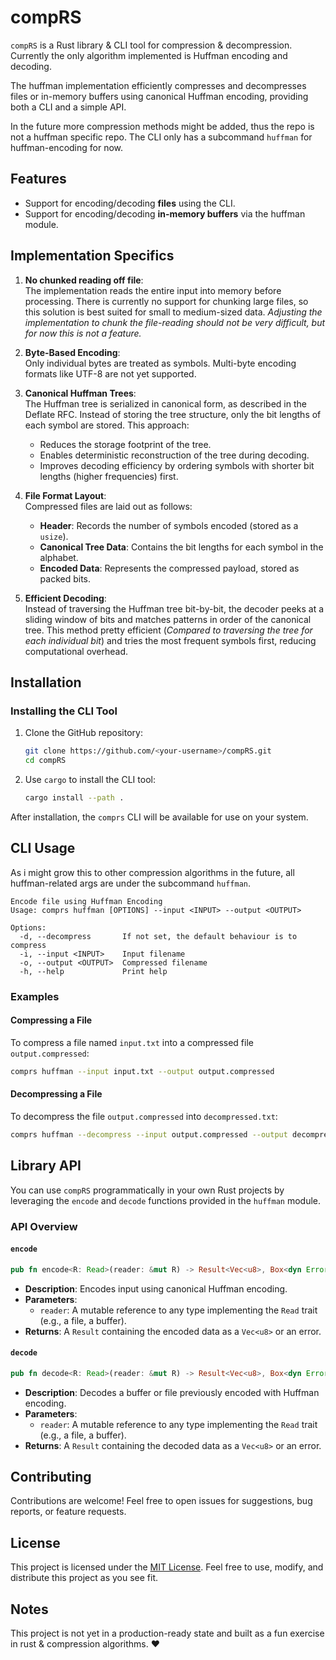 # compRS

`compRS` is a Rust library & CLI tool for compression & decompression.
Currently the only algorithm implemented is Huffman encoding and decoding. 

The huffman implementation efficiently compresses and decompresses files or in-memory buffers using canonical Huffman encoding, providing both a CLI and a simple API.

In the future more compression methods might be added, thus the repo is not a huffman specific repo. The CLI only has a subcommand `huffman` for huffman-encoding for now.

## Features

- Support for encoding/decoding **files** using the CLI.
- Support for encoding/decoding **in-memory buffers** via the huffman module.

## Implementation Specifics

1. **No chunked reading off file**:  
   The implementation reads the entire input into memory before processing. There is currently no support for chunking large files, so this solution is best suited for small to medium-sized data.
    _Adjusting the implementation to chunk the file-reading should not be very difficult, but for now this is not a feature._

2. **Byte-Based Encoding**:  
   Only individual bytes are treated as symbols. Multi-byte encoding formats like UTF-8 are not yet supported.  

3. **Canonical Huffman Trees**:  
   The Huffman tree is serialized in canonical form, as described in the Deflate RFC. Instead of storing the tree structure, only the bit lengths of each symbol are stored. This approach:  
   - Reduces the storage footprint of the tree.  
   - Enables deterministic reconstruction of the tree during decoding.  
   - Improves decoding efficiency by ordering symbols with shorter bit lengths (higher frequencies) first.  

4. **File Format Layout**:  
   Compressed files are laid out as follows:  
   - **Header**: Records the number of symbols encoded (stored as a `usize`).  
   - **Canonical Tree Data**: Contains the bit lengths for each symbol in the alphabet.  
   - **Encoded Data**: Represents the compressed payload, stored as packed bits.  

5. **Efficient Decoding**:  
   Instead of traversing the Huffman tree bit-by-bit, the decoder peeks at a sliding window of bits and matches patterns in order of the canonical tree. This method pretty efficient (_Compared to traversing the tree for each individual bit_) and tries the most frequent symbols first, reducing computational overhead.

## Installation

### Installing the CLI Tool

1. Clone the GitHub repository:  
    ```bash
    git clone https://github.com/<your-username>/compRS.git
    cd compRS
    ```

2. Use `cargo` to install the CLI tool:  
    ```bash
    cargo install --path .
    ```

After installation, the `comprs` CLI will be available for use on your system.

## CLI Usage

As i might grow this to other compression algorithms in the future, all huffman-related args are under the subcommand `huffman`.

```plaintext
Encode file using Huffman Encoding
Usage: comprs huffman [OPTIONS] --input <INPUT> --output <OUTPUT>

Options:
  -d, --decompress       If not set, the default behaviour is to compress
  -i, --input <INPUT>    Input filename
  -o, --output <OUTPUT>  Compressed filename
  -h, --help             Print help
```

### Examples

#### Compressing a File

To compress a file named `input.txt` into a compressed file `output.compressed`:

```bash
comprs huffman --input input.txt --output output.compressed
```

#### Decompressing a File

To decompress the file `output.compressed` into `decompressed.txt`:

```bash
comprs huffman --decompress --input output.compressed --output decompressed.txt
```

## Library API

You can use `compRS` programmatically in your own Rust projects by leveraging the `encode` and `decode` functions provided in the `huffman` module.

### API Overview

#### `encode`

```rust
pub fn encode<R: Read>(reader: &mut R) -> Result<Vec<u8>, Box<dyn Error>>
```

- **Description**: Encodes input using canonical Huffman encoding.
- **Parameters**:  
  - `reader`: A mutable reference to any type implementing the `Read` trait (e.g., a file, a buffer).
- **Returns**: A `Result` containing the encoded data as a `Vec<u8>` or an error.

#### `decode`

```rust
pub fn decode<R: Read>(reader: &mut R) -> Result<Vec<u8>, Box<dyn Error>>
```

- **Description**: Decodes a buffer or file previously encoded with Huffman encoding.
- **Parameters**:  
  - `reader`: A mutable reference to any type implementing the `Read` trait (e.g., a file, a buffer).
- **Returns**: A `Result` containing the decoded data as a `Vec<u8>` or an error.

## Contributing

Contributions are welcome! Feel free to open issues for suggestions, bug reports, or feature requests.

## License

This project is licensed under the [MIT License](LICENSE). Feel free to use, modify, and distribute this project as you see fit.

## Notes

This project is not yet in a production-ready state and built as a fun exercise in rust & compression algorithms. ❤️
